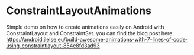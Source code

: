 # ConstraintLayoutAnimations
Simple demo on how to create animations easily on Android with ConstraintLayout and ConstraintSet. you can find the blog post here: https://android.jlelse.eu/build-awesome-animations-with-7-lines-of-code-using-constraintlayout-854e8fd3ad93
